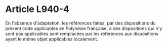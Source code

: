 # Article L940-4

En l'absence d'adaptation, les références faites, par des dispositions du présent code applicables en Polynésie française, à des dispositions qui n'y sont pas applicables sont remplacées par les références aux dispositions ayant le même objet applicables localement.
